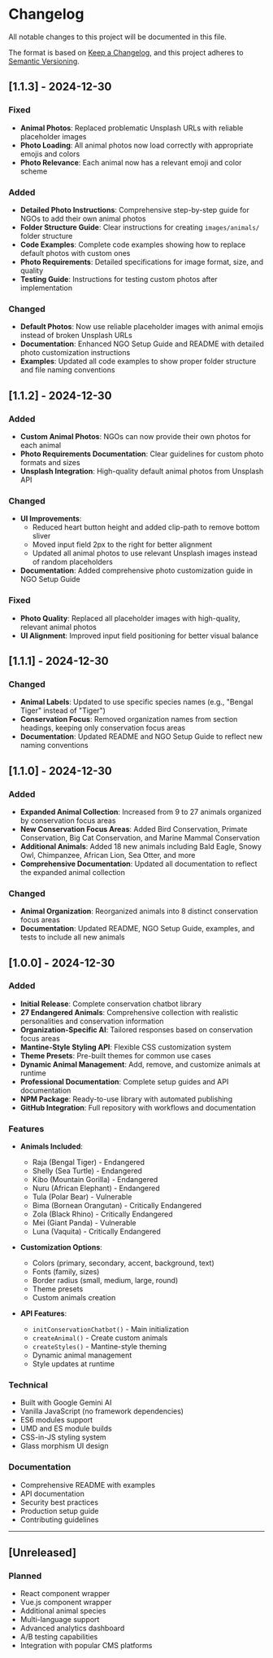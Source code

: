 # Changelog

All notable changes to this project will be documented in this file.

The format is based on [Keep a Changelog](https://keepachangelog.com/en/1.0.0/),
and this project adheres to [Semantic Versioning](https://semver.org/spec/v2.0.0.html).

## [1.1.3] - 2024-12-30

### Fixed
- **Animal Photos**: Replaced problematic Unsplash URLs with reliable placeholder images
- **Photo Loading**: All animal photos now load correctly with appropriate emojis and colors
- **Photo Relevance**: Each animal now has a relevant emoji and color scheme

### Added
- **Detailed Photo Instructions**: Comprehensive step-by-step guide for NGOs to add their own animal photos
- **Folder Structure Guide**: Clear instructions for creating `images/animals/` folder structure
- **Code Examples**: Complete code examples showing how to replace default photos with custom ones
- **Photo Requirements**: Detailed specifications for image format, size, and quality
- **Testing Guide**: Instructions for testing custom photos after implementation

### Changed
- **Default Photos**: Now use reliable placeholder images with animal emojis instead of broken Unsplash URLs
- **Documentation**: Enhanced NGO Setup Guide and README with detailed photo customization instructions
- **Examples**: Updated all code examples to show proper folder structure and file naming conventions

## [1.1.2] - 2024-12-30

### Added
- **Custom Animal Photos**: NGOs can now provide their own photos for each animal
- **Photo Requirements Documentation**: Clear guidelines for custom photo formats and sizes
- **Unsplash Integration**: High-quality default animal photos from Unsplash API

### Changed
- **UI Improvements**: 
  - Reduced heart button height and added clip-path to remove bottom sliver
  - Moved input field 2px to the right for better alignment
  - Updated all animal photos to use relevant Unsplash images instead of random placeholders
- **Documentation**: Added comprehensive photo customization guide in NGO Setup Guide

### Fixed
- **Photo Quality**: Replaced all placeholder images with high-quality, relevant animal photos
- **UI Alignment**: Improved input field positioning for better visual balance

## [1.1.1] - 2024-12-30

### Changed
- **Animal Labels**: Updated to use specific species names (e.g., "Bengal Tiger" instead of "Tiger")
- **Conservation Focus**: Removed organization names from section headings, keeping only conservation focus areas
- **Documentation**: Updated README and NGO Setup Guide to reflect new naming conventions

## [1.1.0] - 2024-12-30

### Added
- **Expanded Animal Collection**: Increased from 9 to 27 animals organized by conservation focus areas
- **New Conservation Focus Areas**: Added Bird Conservation, Primate Conservation, Big Cat Conservation, and Marine Mammal Conservation
- **Additional Animals**: Added 18 new animals including Bald Eagle, Snowy Owl, Chimpanzee, African Lion, Sea Otter, and more
- **Comprehensive Documentation**: Updated all documentation to reflect the expanded animal collection

### Changed
- **Animal Organization**: Reorganized animals into 8 distinct conservation focus areas
- **Documentation**: Updated README, NGO Setup Guide, examples, and tests to include all new animals

## [1.0.0] - 2024-12-30

### Added
- **Initial Release**: Complete conservation chatbot library
- **27 Endangered Animals**: Comprehensive collection with realistic personalities and conservation information
- **Organization-Specific AI**: Tailored responses based on conservation focus areas
- **Mantine-Style Styling API**: Flexible CSS customization system
- **Theme Presets**: Pre-built themes for common use cases
- **Dynamic Animal Management**: Add, remove, and customize animals at runtime
- **Professional Documentation**: Complete setup guides and API documentation
- **NPM Package**: Ready-to-use library with automated publishing
- **GitHub Integration**: Full repository with workflows and documentation

### Features
- **Animals Included**:
  - Raja (Bengal Tiger) - Endangered
  - Shelly (Sea Turtle) - Endangered
  - Kibo (Mountain Gorilla) - Endangered
  - Nuru (African Elephant) - Endangered
  - Tula (Polar Bear) - Vulnerable
  - Bima (Bornean Orangutan) - Critically Endangered
  - Zola (Black Rhino) - Critically Endangered
  - Mei (Giant Panda) - Vulnerable
  - Luna (Vaquita) - Critically Endangered

- **Customization Options**:
  - Colors (primary, secondary, accent, background, text)
  - Fonts (family, sizes)
  - Border radius (small, medium, large, round)
  - Theme presets
  - Custom animals creation

- **API Features**:
  - `initConservationChatbot()` - Main initialization
  - `createAnimal()` - Create custom animals
  - `createStyles()` - Mantine-style theming
  - Dynamic animal management
  - Style updates at runtime

### Technical
- Built with Google Gemini AI
- Vanilla JavaScript (no framework dependencies)
- ES6 modules support
- UMD and ES module builds
- CSS-in-JS styling system
- Glass morphism UI design

### Documentation
- Comprehensive README with examples
- API documentation
- Security best practices
- Production setup guide
- Contributing guidelines

---

## [Unreleased]

### Planned
- React component wrapper
- Vue.js component wrapper
- Additional animal species
- Multi-language support
- Advanced analytics dashboard
- A/B testing capabilities
- Integration with popular CMS platforms 